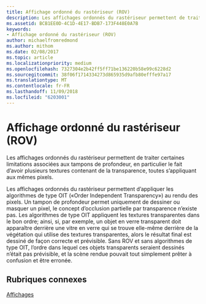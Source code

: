 ```yaml
---
title: Affichage ordonné du rastériseur (ROV)
description: Les affichages ordonnés du rastériseur permettent de traiter certaines limitations associées aux tampons de profondeur, en particulier le fait d’avoir plusieurs textures contenant de la transparence, toutes s’appliquant aux mêmes pixels.
ms.assetid: BCB1EE0D-4C1D-4E17-BDB7-173F448E0A7B
keywords:
- Affichage ordonné du rastériseur (ROV)
author: michaelfromredmond
ms.author: mithom
ms.date: 02/08/2017
ms.topic: article
ms.localizationpriority: medium
ms.openlocfilehash: 7327304e2b42ff5ff71be136220b58e99c6228d2
ms.sourcegitcommit: 38f06f1714334273d865935d9afb80efffe97a17
ms.translationtype: MT
ms.contentlocale: fr-FR
ms.lasthandoff: 11/09/2018
ms.locfileid: "6203001"
---
```

# <a name="rasterizer-ordered-view-rov"></a>Affichage ordonné du rastériseur (ROV)


Les affichages ordonnés du rastériseur permettent de traiter certaines limitations associées aux tampons de profondeur, en particulier le fait d’avoir plusieurs textures contenant de la transparence, toutes s’appliquant aux mêmes pixels.

Les affichages ordonnés du rastériseur permettent d’appliquer les algorithmes de type OIT («Order Independent Transparency») au rendu des pixels. Un tampon de profondeur permet uniquement de dessiner ou masquer un pixel, le concept d’occlusion partielle par transparence n’existe pas. Les algorithmes de type OIT appliquent les textures transparentes dans le bon ordre; ainsi, si, par exemple, un objet en verre transparent doit apparaître derrière une vitre en verre qui se trouve elle-même derrière de la végétation qui utilise des textures transparentes, alors le résultat final est dessiné de façon correcte et prévisible. Sans ROV et sans algorithmes de type OIT, l’ordre dans lequel ces objets transparents seraient dessinés n’était pas prévisible, et la scène rendue pouvait tout simplement prêter à confusion et être erronée.

## <a name="span-idrelated-topicsspanrelated-topics"></a><span id="related-topics"></span>Rubriques connexes


[Affichages](views.md)

 

 





